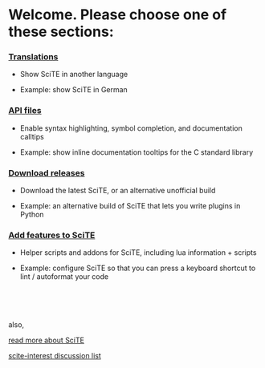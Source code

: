 
# Welcome. Please choose one of these sections:

### [Translations](./translations.md)

* Show SciTE in another language

* Example: show SciTE in German 

### [API files](./api_files.md)

* Enable syntax highlighting, symbol completion, and documentation calltips

* Example: show inline documentation tooltips for the C standard library

### [Download releases](./releases.md)

* Download the latest SciTE, or an alternative unofficial build

* Example: an alternative build of SciTE that lets you write plugins in Python 

### [Add features to SciTE](./helpers.md)

* Helper scripts and addons for SciTE, including lua information + scripts

* Example: configure SciTE so that you can press a keyboard shortcut to lint / autoformat your code

<br /><br /><br />

also,

[read more about SciTE](http://www.scintilla.org/SciTE.html)

[scite-interest discussion list](http://groups.google.com/group/scite-interest)


